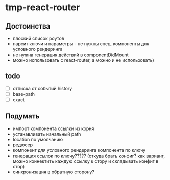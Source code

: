 # tmp-react-router

## Достоинства

- плоский список роутов
- парсит ключи и параметры - не нужны спец. компоненты для условного рендеринга
- не нужна генерация действий в componentDidMount
- можно использовать с react-router, а можно и не использовать)

## todo

- [ ] отписка от событий history
- [ ] base-path
- [ ] exact

## Подумать

- импорт компонента ссылки из корня
- устанавливать начальный path
- location по умолчанию
- редюсер
- компонент для условного рендеринга компонента по ключу
- генерация ссылок по ключу????? (откуда брать конфиг? как вариант, можно коннектить каждую ссылку к стору и складывать конфиг в стор)
- синхронизация в обратную сторону?
